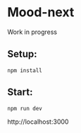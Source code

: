 # Mood-next

Work in progress

## Setup:
```
npm install
```
## Start:
```
npm run dev
```
http://localhost:3000

